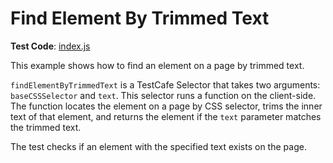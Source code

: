 # Find Element By Trimmed Text

**Test Code**: [index.js](index.js)

This example shows how to find an element on a page by trimmed text.

`findElementByTrimmedText` is a TestCafe Selector that takes two arguments: `baseCSSSelector` and `text`. This selector runs a function on the client-side. The function locates the element on a page by CSS selector, trims the inner text of that element, and returns the element if the `text` parameter matches the trimmed text.

The test checks if an element with the specified text exists on the page.
